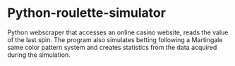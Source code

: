 # Python-roulette-simulator
Python webscraper that accesses an online casino website, reads the value of the last spin. 
The program also simulates betting following a Martingale same color pattern system and creates statistics from the data acquired during the simulation.
